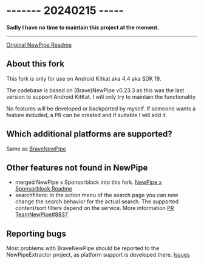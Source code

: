 # ------- 20240215 -----
**Sadly I have no time to maintain this project at the moment.**


------------------------

[Original NewPipe Readme](http://github.com/TeamNewPipe/NewPipe/#readme)

## About this fork
This fork is only for use on Android Kitkat aka 4.4 aka SDK 19.

The codebase is based on (Brave)NewPipe v0.23.3 as this was the last
version to support Android KitKat. I will only try to maintain the
functionality.

No features will be developed or backported by myself. If someone wants a
feature included, a PR can be created and if suitable I will add it.

## Which additional platforms are supported?
Same as [BraveNewPipe](../../../../NewPipe)

## Other features not found in NewPipe
- merged NewPipe x Sponsorblock into this fork. [NewPipe x Sponsorblock Readme](../README.md)
- searchfilters: in the action menu of the search page you can now change
  the search behavior for the actual search. The supported content/sort
  filters depend on the service. More information [PR TeamNewPipe#8837](https://github.com/TeamNewPipe/NewPipe/pull/8837)

## Reporting bugs
Most problems with BraveNewPipe should be reported to the NewPipeExtractor
project, as platform support is developed there.
[Issues](../../../../NewPipeExtractor/issues)
